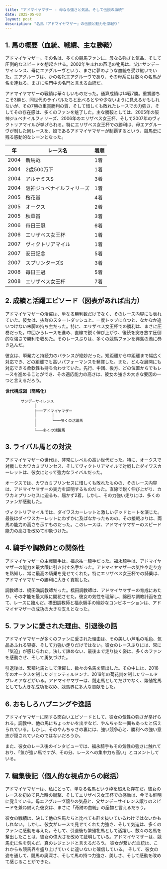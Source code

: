 ```yaml
---
title: "アドマイヤマザー - 母なる強さと気品、そして伝説の血統"
date: 2025-05-03
layout: post
description: "名馬『アドマイヤマザー』の伝説と魅力を深堀り"
---
```


## 1. 馬の概要（血統、戦績、主な勝鞍）

アドマイヤマザー。その名は、多くの競馬ファンに、母なる強さと気品、そして圧倒的なスピードを想起させる。2002年生まれの芦毛の牝馬は、父にサンデーサイレンス、母にエアグルーヴという、まさに夢のような血統を受け継いでいた。エアグルーヴは、かの名牝エアグルーヴであり、その母系には数々の名馬が名を連ねる、まさに名門中の名門と言える血統だ。

アドマイヤマザーの戦績は華々しいものだった。通算成績は14戦7勝。重賞勝ちこそ3勝と、同世代のライバルたちと比べるとやや少ないように見えるかもしれないが、その7勝の重賞勝利の質、そして惜しくも敗れたレースでの力強さ、そしてその存在感は、多くのファンを魅了した。主な勝鞍としては、2005年の阪神ジュベナイルフィリーズ、2006年のエリザベス女王杯、そして2007年のヴィクトリアマイルが挙げられる。特にエリザベス女王杯での勝利は、母エアグルーヴが制した同レースを、娘であるアドマイヤマザーが制覇するという、競馬史に残る感動的なシーンとなった。

| 年 | レース名 | 着順 |
|---|---|---|
| 2004 | 新馬戦 | 1着 |
| 2004 | 2歳500万下 | 1着 |
| 2004 | アルテミスS | 3着 |
| 2004 | 阪神ジュベナイルフィリーズ | 1着 |
| 2005 | 桜花賞 | 4着 |
| 2005 | オークス | 2着 |
| 2005 | 秋華賞 | 3着 |
| 2006 | 毎日王冠 | 6着 |
| 2006 | エリザベス女王杯 | 1着 |
| 2007 | ヴィクトリアマイル | 1着 |
| 2007 | 安田記念 | 5着 |
| 2007 | スプリンターズS | 3着 |
| 2008 | 毎日王冠 | 5着 |
| 2008 | エリザベス女王杯 | 7着 |


## 2. 成績と活躍エピソード（図表があれば出力）

アドマイヤマザーの活躍は、単なる勝利数だけでなく、そのレース内容にも表れていた。彼女は、抜群のスタートダッシュと、一度トップに立つと、なかなか追いつけない末脚の持ち主だった。特に、エリザベス女王杯での勝利は、まさに圧巻だった。中団からレースを進め、直線で鋭く伸び上がり、後続を突き放す圧倒的な強さで勝利を収めた。そのレースぶりは、多くの競馬ファンを興奮の渦に巻き込んだ。

彼女は、瞬発力と持続力のバランスが絶妙だった。短距離から中距離まで幅広く対応でき、どの距離でも高いパフォーマンスを発揮した。また、どんな展開にも対応できる柔軟性も持ち合わせていた。先行、中団、後方、どの位置からでもレースを進めることができ、その適応能力の高さは、彼女の強さの大きな要因の一つと言えるだろう。

**世代構成図（簡略化）**

```
       サンデーサイレンス
             │
             ├───アドマイヤマザー
             │       │
             │       └───多くの活躍馬
             │
             └───多くの活躍馬
```


## 3. ライバル馬との対決

アドマイヤマザーの世代は、非常にレベルの高い世代だった。特に、オークスで対戦したカワカミプリンセス、そしてヴィクトリアマイルで対戦したダイワスカーレットは、彼女にとって強力なライバルだった。

オークスでは、カワカミプリンセスに惜しくも敗れたものの、そのレース内容は、アドマイヤマザーの実力を証明するものだった。直線で鋭く伸び上がり、カワカミプリンセスに迫るも、届かず2着。しかし、その力強い走りには、多くのファンが感動した。

ヴィクトリアマイルでは、ダイワスカーレットと激しいデッドヒートを演じた。最後はダイワスカーレットにわずかに及ばなかったものの、その接戦ぶりは、両馬の能力の高さを示すものだった。このレースは、アドマイヤマザーのスピード能力の高さを改めて印象づけた。


## 4. 騎手や調教師との関係性

アドマイヤマザーの主戦騎手は、福永祐一騎手だった。福永騎手は、アドマイヤマザーの能力を最大限に引き出す名手だった。アドマイヤマザーの気性や走り方を熟知し、常に最高の騎乗を見せてくれた。特にエリザベス女王杯での騎乗は、アドマイヤマザーの勝利に大きく貢献した。

調教師は、橋田満調教師だった。橋田調教師は、アドマイヤマザーの育成にあたり、その才能を最大限に開花させた。彼女の気性を理解し、綿密な調教計画を立て、レースに臨んだ。橋田調教師と福永騎手の絶妙なコンビネーションは、アドマイヤマザーの成功の大きな支えとなった。


## 5. ファンに愛された理由、引退後の話

アドマイヤマザーが多くのファンに愛された理由は、その美しい芦毛の毛色、気品あふれる容姿、そして力強い走りだけではない。彼女のレースぶりには、常に「気迫」が感じられた。決して諦めない、最後まで走り抜く姿は、多くのファンを感動させ、そして勇気づけた。

引退後は、繁殖牝馬として活躍し、数々の名馬を輩出した。その中には、2018年のオークスを制したジェンティルドンナ、2019年の菊花賞を制したワールドプレミアなどがいる。アドマイヤマザーは、競走馬としてだけでなく、繁殖牝馬としても大きな成功を収め、競馬界に多大な貢献をした。


## 6. おもしろハプニングや逸話

アドマイヤマザーに関する面白いエピソードとして、彼女の気性の強さが挙げられる。調教中、他の馬にちょっかいを出すなど、やんちゃな一面もあったと伝えられている。しかし、そのやんちゃさの裏には、強い競争心と、勝利への強い意志が隠されていたのではないだろうか。

また、彼女のレース後のインタビューでは、福永騎手もその気性の強さに触れており、「気が強い馬ですが、その分、レースへの集中力も高い」とコメントしている。


## 7. 編集後記（個人的な視点からの総括）

アドマイヤマザーは、私にとって、単なる名馬という枠を超えた存在だ。彼女のレースを初めて見た時の衝撃、そしてエリザベス女王杯での感動は、今でも鮮明に覚えている。母エアグルーヴ譲りの気品と、父サンデーサイレンス譲りのスピードを兼ね備えた彼女は、まさに「奇跡の血統」の産物と言えるだろう。

彼女の戦績は、決して他の名馬たちと比べても群を抜いているわけではないかもしれない。しかし、彼女がレースで見せてくれた力強さ、そして気迫は、多くのファンに感動を与えた。そして、引退後も繁殖牝馬として活躍し、数々の名馬を輩出したことは、彼女の偉大さを改めて証明している。アドマイヤマザーは、競馬史に名を刻んだ、真のレジェンドと言えるだろう。  彼女が繋いだ血統は、これからも競馬界を盛り上げていくに違いないと確信している。  そして、彼女の姿を通して、競馬の奥深さ、そして馬の持つ力強さ、美しさ、そして感動を改めて感じることができた。
